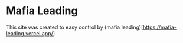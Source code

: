 # Mafia Leading
This site was created to easy control by (mafia leading)[https://mafia-leading.vercel.app/]
